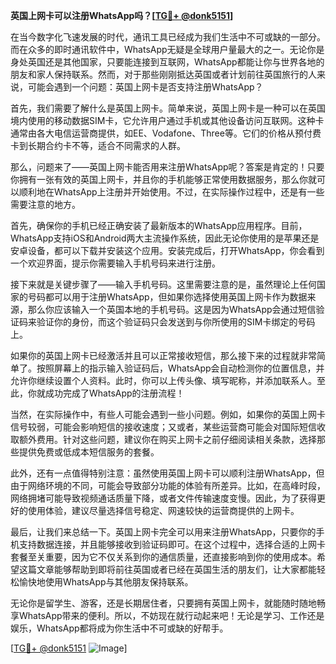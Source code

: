 **英国上网卡可以注册WhatsApp吗？[[TG💪+ @donk5151](https://t.me/s/donk5151)]**

在当今数字化飞速发展的时代，通讯工具已经成为我们生活中不可或缺的一部分。而在众多的即时通讯软件中，WhatsApp无疑是全球用户量最大的之一。无论你是身处英国还是其他国家，只要能连接到互联网，WhatsApp都能让你与世界各地的朋友和家人保持联系。然而，对于那些刚刚抵达英国或者计划前往英国旅行的人来说，可能会遇到一个问题：英国上网卡是否支持注册WhatsApp？

首先，我们需要了解什么是英国上网卡。简单来说，英国上网卡是一种可以在英国境内使用的移动数据SIM卡，它允许用户通过手机或其他设备访问互联网。这种卡通常由各大电信运营商提供，如EE、Vodafone、Three等。它们的价格从预付费卡到长期合约卡不等，适合不同需求的人群。

那么，问题来了——英国上网卡能否用来注册WhatsApp呢？答案是肯定的！只要你拥有一张有效的英国上网卡，并且你的手机能够正常使用数据服务，那么你就可以顺利地在WhatsApp上注册并开始使用。不过，在实际操作过程中，还是有一些需要注意的地方。

首先，确保你的手机已经正确安装了最新版本的WhatsApp应用程序。目前，WhatsApp支持iOS和Android两大主流操作系统，因此无论你使用的是苹果还是安卓设备，都可以下载并安装这个应用。安装完成后，打开WhatsApp，你会看到一个欢迎界面，提示你需要输入手机号码来进行注册。

接下来就是关键步骤了——输入手机号码。这里需要注意的是，虽然理论上任何国家的号码都可以用于注册WhatsApp，但如果你选择使用英国上网卡作为数据来源，那么你应该输入一个英国本地的手机号码。这是因为WhatsApp会通过短信验证码来验证你的身份，而这个验证码只会发送到与你所使用的SIM卡绑定的号码上。

如果你的英国上网卡已经激活并且可以正常接收短信，那么接下来的过程就非常简单了。按照屏幕上的指示输入验证码后，WhatsApp会自动检测你的位置信息，并允许你继续设置个人资料。此时，你可以上传头像、填写昵称，并添加联系人。至此，你就成功完成了WhatsApp的注册流程！

当然，在实际操作中，有些人可能会遇到一些小问题。例如，如果你的英国上网卡信号较弱，可能会影响短信的接收速度；又或者，某些运营商可能会对国际短信收取额外费用。针对这些问题，建议你在购买上网卡之前仔细阅读相关条款，选择那些提供免费或低成本短信服务的套餐。

此外，还有一点值得特别注意：虽然使用英国上网卡可以顺利注册WhatsApp，但由于网络环境的不同，可能会导致部分功能的体验有所差异。比如，在高峰时段，网络拥堵可能导致视频通话质量下降，或者文件传输速度变慢。因此，为了获得更好的使用体验，建议尽量选择信号稳定、网速较快的运营商提供的上网卡。

最后，让我们来总结一下。英国上网卡完全可以用来注册WhatsApp，只要你的手机支持数据连接，并且能够接收到验证码即可。在这个过程中，选择合适的上网卡套餐至关重要，因为它不仅关系到你的通信质量，还直接影响到你的使用成本。希望这篇文章能够帮助到即将前往英国或者已经在英国生活的朋友们，让大家都能轻松愉快地使用WhatsApp与其他朋友保持联系。

无论你是留学生、游客，还是长期居住者，只要拥有英国上网卡，就能随时随地畅享WhatsApp带来的便利。所以，不妨现在就行动起来吧！无论是学习、工作还是娱乐，WhatsApp都将成为你生活中不可或缺的好帮手。

[[TG💪+ @donk5151](https://t.me/s/donk5151) ![Image](https://i.postimg.cc/rwNCRYN7/Snipaste-2025-04-30-17-27-05.png)]